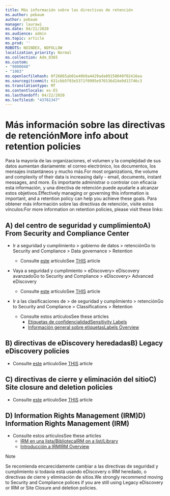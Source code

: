 ```yaml
---
title: Más información sobre las directivas de retención
ms.author: pebaum
author: pebaum
manager: laurawi
ms.date: 04/21/2020
ms.audience: admin
ms.topic: article
ms.prod: ''
ROBOTS: NOINDEX, NOFOLLOW
localization_priority: Normal
ms.collection: Adm_O365
ms.custom:
- "9000048"
- "1983"
ms.openlocfilehash: 0f26865ab01e40b9a4429ada09150049f02416ea
ms.sourcegitcommit: 631cbb5f03e5371f0995e976536d24e9d13746c3
ms.translationtype: MT
ms.contentlocale: es-ES
ms.lasthandoff: 04/22/2020
ms.locfileid: "43761347"
---
```

# <a name="more-info-about-retention-policies"></a><span data-ttu-id="f9d81-102">Más información sobre las directivas de retención</span><span class="sxs-lookup"><span data-stu-id="f9d81-102">More info about retention policies</span></span>

<span data-ttu-id="f9d81-103">Para la mayoría de las organizaciones, el volumen y la complejidad de sus datos aumentan diariamente: el correo electrónico, los documentos, los mensajes instantáneos y mucho más.</span><span class="sxs-lookup"><span data-stu-id="f9d81-103">For most organizations, the volume and complexity of their data is increasing daily - email, documents, instant messages, and more.</span></span> <span data-ttu-id="f9d81-104">Es importante administrar o controlar con eficacia esta información, y una directiva de retención puede ayudarle a alcanzar estos objetivos.</span><span class="sxs-lookup"><span data-stu-id="f9d81-104">Effectively managing or governing this information is important, and a retention policy can help you achieve these goals.</span></span> <span data-ttu-id="f9d81-105">Para obtener más información sobre las directivas de retención, visite estos vínculos:</span><span class="sxs-lookup"><span data-stu-id="f9d81-105">For more information on retention policies, please visit these links:</span></span>

## <a name="a-from-security-and-compliance-center"></a><span data-ttu-id="f9d81-106">A) del centro de seguridad y cumplimiento</span><span class="sxs-lookup"><span data-stu-id="f9d81-106">A) From Security and Compliance Center</span></span>

- <span data-ttu-id="f9d81-107">Ir a seguridad y cumplimiento > gobierno de datos > retención</span><span class="sxs-lookup"><span data-stu-id="f9d81-107">Go to Security and Compliance > Data governance > Retention</span></span>
  - <span data-ttu-id="f9d81-108">Consulte [este](https://docs.microsoft.com/office365/securitycompliance/retention-policies) artículo</span><span class="sxs-lookup"><span data-stu-id="f9d81-108">See [THIS](https://docs.microsoft.com/office365/securitycompliance/retention-policies) article</span></span>

- <span data-ttu-id="f9d81-109">Vaya a seguridad y cumplimiento > eDiscovery> eDiscovery avanzado</span><span class="sxs-lookup"><span data-stu-id="f9d81-109">Go to Security and Compliance > eDiscovery> Advanced eDiscovery</span></span> 
  - <span data-ttu-id="f9d81-110">Consulte [este](https://docs.microsoft.com/office365/securitycompliance/ediscovery-cases) artículo</span><span class="sxs-lookup"><span data-stu-id="f9d81-110">See [THIS](https://docs.microsoft.com/office365/securitycompliance/ediscovery-cases) article</span></span>

- <span data-ttu-id="f9d81-111">Ir a las clasificaciones de > de seguridad y cumplimiento > retención</span><span class="sxs-lookup"><span data-stu-id="f9d81-111">Go to Security and Compliance > Classifications > Retention</span></span>
  - <span data-ttu-id="f9d81-112">Consulte estos artículos</span><span class="sxs-lookup"><span data-stu-id="f9d81-112">See these articles</span></span>
    - [<span data-ttu-id="f9d81-113">Etiquetas de confidencialidad</span><span class="sxs-lookup"><span data-stu-id="f9d81-113">Sensitivity Labels</span></span>](https://docs.microsoft.com/office365/securitycompliance/sensitivity-labels)
    - [<span data-ttu-id="f9d81-114">Información general sobre etiquetas</span><span class="sxs-lookup"><span data-stu-id="f9d81-114">Labels Overview</span></span>](https://docs.microsoft.com/office365/securitycompliance/labels)

## <a name="b-legacy-ediscovery-policies"></a><span data-ttu-id="f9d81-115">B) directivas de eDiscovery heredadas</span><span class="sxs-lookup"><span data-stu-id="f9d81-115">B) Legacy eDiscovery policies</span></span>

- <span data-ttu-id="f9d81-116">Consulte [este](https://support.office.com/article/Set-up-an-eDiscovery-Center-in-SharePoint-Online-A18F8975-AA7F-43B4-A7D6-001D14744D8E) artículo</span><span class="sxs-lookup"><span data-stu-id="f9d81-116">See [THIS](https://support.office.com/article/Set-up-an-eDiscovery-Center-in-SharePoint-Online-A18F8975-AA7F-43B4-A7D6-001D14744D8E) article</span></span>

## <a name="c-site-closure-and-deletion-policies"></a><span data-ttu-id="f9d81-117">C) directivas de cierre y eliminación del sitio</span><span class="sxs-lookup"><span data-stu-id="f9d81-117">C) Site closure and deletion policies</span></span>

- <span data-ttu-id="f9d81-118">Consulte [este](https://support.office.com/article/Use-policies-for-site-closure-and-deletion-A8280D82-27FD-48C5-9ADF-8A5431208BA5) artículo</span><span class="sxs-lookup"><span data-stu-id="f9d81-118">See [THIS](https://support.office.com/article/Use-policies-for-site-closure-and-deletion-A8280D82-27FD-48C5-9ADF-8A5431208BA5) article</span></span>  

## <a name="d-information-rights-management-irm"></a><span data-ttu-id="f9d81-119">D) Information Rights Management (IRM)</span><span class="sxs-lookup"><span data-stu-id="f9d81-119">D) Information Rights Management (IRM)</span></span>

- <span data-ttu-id="f9d81-120">Consulte estos artículos</span><span class="sxs-lookup"><span data-stu-id="f9d81-120">See these articles</span></span>
  - [<span data-ttu-id="f9d81-121">IRM en una lista/Biblioteca</span><span class="sxs-lookup"><span data-stu-id="f9d81-121">IRM on a list/Library</span></span>](https://support.office.com/article/apply-information-rights-management-to-a-list-or-library-3bdb5c4e-94fc-4741-b02f-4e7cc3c54aa1)
  - [<span data-ttu-id="f9d81-122">Introducción a IRM</span><span class="sxs-lookup"><span data-stu-id="f9d81-122">IRM Overview</span></span>](https://support.office.com/article/create-and-apply-information-management-policies-eb501fe9-2ef6-4150-945a-65a6451ee9e9)

> [!Note]
> <span data-ttu-id="f9d81-123">Se recomienda encarecidamente cambiar a las directivas de seguridad y cumplimiento si todavía está usando eDiscovery o IRM heredado, o directivas de cierre y eliminación de sitios.</span><span class="sxs-lookup"><span data-stu-id="f9d81-123">We strongly recommend moving to Security and Compliance polices if you are still using Legacy eDiscovery or IRM or Site Closure and deletion policies.</span></span>
